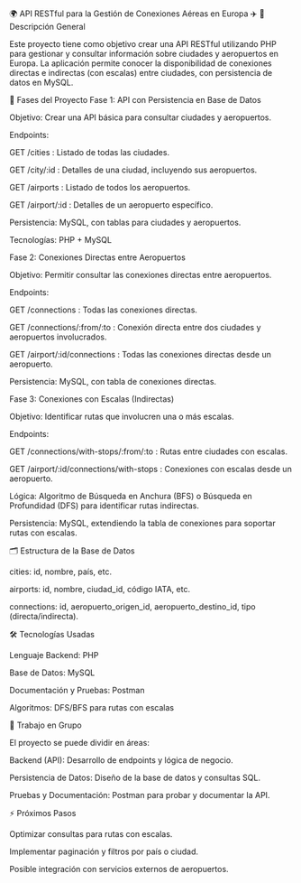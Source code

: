 🌍 API RESTful para la Gestión de Conexiones Aéreas en Europa ✈️
📄 Descripción General

Este proyecto tiene como objetivo crear una API RESTful utilizando PHP para gestionar y consultar información sobre ciudades y aeropuertos en Europa.
La aplicación permite conocer la disponibilidad de conexiones directas e indirectas (con escalas) entre ciudades, con persistencia de datos en MySQL.

🚀 Fases del Proyecto
Fase 1: API con Persistencia en Base de Datos

Objetivo: Crear una API básica para consultar ciudades y aeropuertos.

Endpoints:

GET /cities : Listado de todas las ciudades.

GET /city/:id : Detalles de una ciudad, incluyendo sus aeropuertos.

GET /airports : Listado de todos los aeropuertos.

GET /airport/:id : Detalles de un aeropuerto específico.

Persistencia: MySQL, con tablas para ciudades y aeropuertos.

Tecnologías: PHP + MySQL

Fase 2: Conexiones Directas entre Aeropuertos

Objetivo: Permitir consultar las conexiones directas entre aeropuertos.

Endpoints:

GET /connections : Todas las conexiones directas.

GET /connections/:from/:to : Conexión directa entre dos ciudades y aeropuertos involucrados.

GET /airport/:id/connections : Todas las conexiones directas desde un aeropuerto.

Persistencia: MySQL, con tabla de conexiones directas.

Fase 3: Conexiones con Escalas (Indirectas)

Objetivo: Identificar rutas que involucren una o más escalas.

Endpoints:

GET /connections/with-stops/:from/:to : Rutas entre ciudades con escalas.

GET /airport/:id/connections/with-stops : Conexiones con escalas desde un aeropuerto.

Lógica: Algoritmo de Búsqueda en Anchura (BFS) o Búsqueda en Profundidad (DFS) para identificar rutas indirectas.

Persistencia: MySQL, extendiendo la tabla de conexiones para soportar rutas con escalas.

🗂 Estructura de la Base de Datos

cities: id, nombre, país, etc.

airports: id, nombre, ciudad_id, código IATA, etc.

connections: id, aeropuerto_origen_id, aeropuerto_destino_id, tipo (directa/indirecta).

🛠 Tecnologías Usadas

Lenguaje Backend: PHP

Base de Datos: MySQL

Documentación y Pruebas: Postman

Algoritmos: DFS/BFS para rutas con escalas

👥 Trabajo en Grupo

El proyecto se puede dividir en áreas:

Backend (API): Desarrollo de endpoints y lógica de negocio.

Persistencia de Datos: Diseño de la base de datos y consultas SQL.

Pruebas y Documentación: Postman para probar y documentar la API.

⚡ Próximos Pasos

Optimizar consultas para rutas con escalas.

Implementar paginación y filtros por país o ciudad.

Posible integración con servicios externos de aeropuertos.
